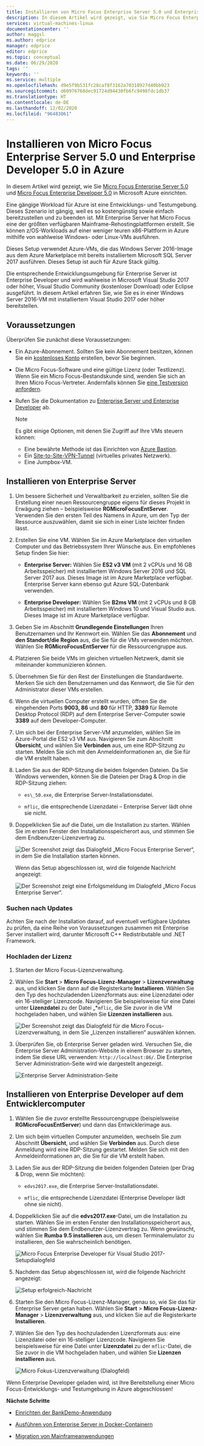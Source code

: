 ```yaml
---
title: Installieren von Micro Focus Enterprise Server 5.0 und Enterprise Developer 5.0 in Azure | Microsoft-Dokumentation
description: In diesem Artikel wird gezeigt, wie Sie Micro Focus Enterprise Server 5.0 und Enterprise Developer 5.0 in Microsoft Azure installieren.
services: virtual-machines-linux
documentationcenter: ''
author: maggsl
ms.author: edprice
manager: edprice
editor: edprice
ms.topic: conceptual
ms.date: 06/29/2020
tags: ''
keywords: ''
ms.service: multiple
ms.openlocfilehash: d9e5f9b531fc28caf8f3162a70318927d40bb923
ms.sourcegitcommit: d60976768dec91724d94430fb6fc9498fdc1db37
ms.translationtype: HT
ms.contentlocale: de-DE
ms.lasthandoff: 12/02/2020
ms.locfileid: "96483061"
---
```

# <a name="install-micro-focus-enterprise-server-50-and-enterprise-developer-50-on-azure"></a>Installieren von Micro Focus Enterprise Server 5.0 und Enterprise Developer 5.0 in Azure

In diesem Artikel wird gezeigt, wie Sie [Micro Focus Enterprise Server 5.0](https://www.microfocus.com/documentation/enterprise-developer/ed50pu5/ES-WIN/GUID-F7D8FD6E-BDE0-4169-8D8C-96DDFFF6B495.html) und [Micro Focus Enterprise Developer 5.0](https://www.microfocus.com/documentation/enterprise-developer/ed50/) in Microsoft Azure einrichten.

Eine gängige Workload für Azure ist eine Entwicklungs- und Testumgebung. Dieses Szenario ist gängig, weil es so kostengünstig sowie einfach bereitzustellen und zu beenden ist. Mit Enterprise Server hat Micro Focus eine der größten verfügbaren Mainframe-Rehostingplattformen erstellt. Sie können z/OS-Workloads auf einer weniger teuren x86-Plattform in Azure mithilfe von wahlweise Windows- oder Linux-VMs ausführen.

Dieses Setup verwendet Azure-VMs, die das Windows Server 2016-Image aus dem Azure Marketplace mit bereits installiertem Microsoft SQL Server 2017 ausführen. Dieses Setup ist auch für Azure Stack gültig.

Die entsprechende Entwicklungsumgebung für Enterprise Server ist Enterprise Developer und wird wahlweise in Microsoft Visual Studio 2017 oder höher, Visual Studio Community (kostenloser Download) oder Eclipse ausgeführt. In diesem Artikel erfahren Sie, wie Sie es in einer Windows Server 2016-VM mit installiertem Visual Studio 2017 oder höher bereitstellen.

## <a name="prerequisites"></a>Voraussetzungen

Überprüfen Sie zunächst diese Voraussetzungen:

-   Ein Azure-Abonnement. Sollten Sie kein Abonnement besitzen, können Sie ein [kostenloses Konto](https://azure.microsoft.com/free/?WT.mc_id=A261C142F) erstellen, bevor Sie beginnen.

-   Die Micro Focus-Software und eine gültige Lizenz (oder Testlizenz). Wenn Sie ein Micro Focus-Bestandskunde sind, wenden Sie sich an Ihren Micro Focus-Vertreter. Andernfalls können Sie [eine Testversion anfordern](https://www.microfocus.com/products/enterprise-suite/enterprise-server/trial/).

-   Rufen Sie die Dokumentation zu [Enterprise Server und Enterprise Developer](https://www.microfocus.com/documentation/enterprise-developer/ed50/) ab.

    > [!Note]
    > Es gibt einige Optionen, mit denen Sie Zugriff auf Ihre VMs steuern können:
    > -   Eine bewährte Methode ist das Einrichten von [Azure Bastion](https://azure.microsoft.com/services/azure-bastion/).
    > -   Ein [Site-to-Site-VPN-Tunnel](../../../../vpn-gateway/vpn-gateway-create-site-to-site-rm-powershell.md) (virtuelles privates Netzwerk).
    > -   Eine Jumpbox-VM.

## <a name="install-enterprise-server"></a>Installieren von Enterprise Server

1.  Um bessere Sicherheit und Verwaltbarkeit zu erzielen, sollten Sie die Erstellung einer neuen Ressourcengruppe eigens für dieses Projekt in Erwägung ziehen – beispielsweise **RGMicroFocusEntServer**. Verwenden Sie den ersten Teil des Namens in Azure, um den Typ der Ressource auszuwählen, damit sie sich in einer Liste leichter finden lässt.

2.  Erstellen Sie eine VM. Wählen Sie im Azure Marketplace den virtuellen Computer und das Betriebssystem Ihrer Wünsche aus. Ein empfohlenes Setup finden Sie hier:

    -   **Enterprise Server:** Wählen Sie **ES2 v3 VM** (mit 2 vCPUs und 16 GB Arbeitsspeicher) mit installiertem Windows Server 2016 und SQL Server 2017 aus. Dieses Image ist im Azure Marketplace verfügbar. Enterprise Server kann ebenso gut Azure SQL-Datenbank verwenden.

    -   **Enterprise Developer:** Wählen Sie **B2ms VM** (mit 2 vCPUs und 8 GB Arbeitsspeicher) mit installiertem Windows 10 und Visual Studio aus. Dieses Image ist im Azure Marketplace verfügbar.

3.  Geben Sie im Abschnitt **Grundlegende Einstellungen** Ihren Benutzernamen und Ihr Kennwort ein. Wählen Sie das **Abonnement** und **den Standort/die Region** aus, die Sie für die VMs verwenden möchten. Wählen Sie **RGMicroFocusEntServer** für die Ressourcengruppe aus.

4.  Platzieren Sie beide VMs im gleichen virtuellen Netzwerk, damit sie miteinander kommunizieren können.

5.  Übernehmen Sie für den Rest der Einstellungen die Standardwerte. Merken Sie sich den Benutzernamen und das Kennwort, die Sie für den Administrator dieser VMs erstellen.

6.  Wenn die virtuellen Computer erstellt wurden, öffnen Sie die eingehenden Ports **9003, 86** und **80** für HTTP, **3389** für Remote Desktop Protocol (RDP) auf dem Enterprise Server-Computer sowie **3389** auf dem Developer-Computer.

7.  Um sich bei der Enterprise Server-VM anzumelden, wählen Sie im Azure-Portal die ES2 v3 VM aus. Navigieren Sie zum Abschnitt **Übersicht**, und wählen Sie **Verbinden** aus, um eine RDP-Sitzung zu starten. Melden Sie sich mit den Anmeldeinformationen an, die Sie für die VM erstellt haben.

8.  Laden Sie aus der RDP-Sitzung die beiden folgenden Dateien. Da Sie Windows verwenden, können Sie die Dateien per Drag & Drop in die RDP-Sitzung ziehen:

    -   `es\_50.exe`, die Enterprise Server-Installationsdatei.

    -   `mflic`, die entsprechende Lizenzdatei – Enterprise Server lädt ohne sie nicht.

9.  Doppelklicken Sie auf die Datei, um die Installation zu starten. Wählen Sie im ersten Fenster den Installationsspeicherort aus, und stimmen Sie dem Endbenutzer-Lizenzvertrag zu.

    ![Der Screenshot zeigt das Dialogfeld „Micro Focus Enterprise Server“, in dem Sie die Installation starten können.](media/install-image-1.png)

    Wenn das Setup abgeschlossen ist, wird die folgende Nachricht angezeigt:

    ![Der Screenshot zeigt eine Erfolgsmeldung im Dialogfeld „Micro Focus Enterprise Server“.](media/install-image-2.png)

 ### <a name="check-for-updates"></a>Suchen nach Updates

Achten Sie nach der Installation darauf, auf eventuell verfügbare Updates zu prüfen, da eine Reihe von Voraussetzungen zusammen mit Enterprise Server installiert wird, darunter Microsoft C++ Redistributable und .NET Framework.

### <a name="upload-the-license"></a>Hochladen der Lizenz

1.  Starten der Micro Focus-Lizenzverwaltung.

2.  Wählen Sie **Start** \> **Micro Focus-Lizenz-Manager** \> **Lizenzverwaltung** aus, und klicken Sie dann auf die Registerkarte **Installieren**. Wählen Sie den Typ des hochzuladenden Lizenzformats aus: eine Lizenzdatei oder ein 16-stelliger Lizenzcode. Navigieren Sie beispielsweise für eine Datei unter **Lizenzdatei** zu der Datei „*`mflic`, die Sie zuvor in die VM hochgeladen haben, und wählen Sie **Lizenzen installieren** aus.

    ![Der Screenshot zeigt das Dialogfeld für die Micro Focus-Lizenzverwaltung, in dem Sie „Lizenzen installieren“ auswählen können.](media/install-image-3.png)

3.  Überprüfen Sie, ob Enterprise Server geladen wird. Versuchen Sie, die Enterprise Server Administration-Website in einem Browser zu starten, indem Sie diese URL verwenden: `http://localhost:86/`. Die Enterprise Server Administration-Seite wird wie dargestellt angezeigt.

    ![Enterprise Server Administration-Seite](media/install-image-4.png)

## <a name="install-enterprise-developer-on-the-developer-machine"></a>Installieren von Enterprise Developer auf dem Entwicklercomputer

1.  Wählen Sie die zuvor erstellte Ressourcengruppe (beispielsweise **RGMicroFocusEntServer**) und dann das Entwicklerimage aus.

2.  Um sich beim virtuellen Computer anzumelden, wechseln Sie zum Abschnitt **Übersicht**, und wählen Sie **Verbinden** aus. Durch diese Anmeldung wird eine RDP-Sitzung gestartet. Melden Sie sich mit den Anmeldeinformationen an, die Sie für die VM erstellt haben.

3.  Laden Sie aus der RDP-Sitzung die beiden folgenden Dateien (per Drag & Drop, wenn Sie möchten):

    -   `edvs2017.exe`, die Enterprise Server-Installationsdatei.

    -   `mflic`, die entsprechende Lizenzdatei (Enterprise Developer lädt ohne sie nicht).

4.  Doppelklicken Sie auf die **edvs2017.exe**-Datei, um die Installation zu starten. Wählen Sie im ersten Fenster den Installationsspeicherort aus, und stimmen Sie dem Endbenutzer-Lizenzvertrag zu. Wenn gewünscht, wählen Sie **Rumba 9.5 installieren** aus, um diesen Terminalemulator zu installieren, den Sie wahrscheinlich benötigen.

    ![Micro Focus Enterprise Developer für Visual Studio 2017-Setupdialogfeld](media/install-image-5.png)

5.  Nachdem das Setup abgeschlossen ist, wird die folgende Nachricht angezeigt:

    ![Setup erfolgreich-Nachricht](media/install-image-6.png)

6.  Starten Sie den Micro Focus-Lizenz-Manager, genau so, wie Sie das für Enterprise Server getan haben. Wählen Sie **Start** \> **Micro Focus-Lizenz-Manager** \> **Lizenzverwaltung** aus, und klicken Sie auf die Registerkarte **Installieren**.

7.  Wählen Sie den Typ des hochzuladenden Lizenzformats aus: eine Lizenzdatei oder ein 16-stelliger Lizenzcode. Navigieren Sie beispielsweise für eine Datei unter **Lizenzdatei** zu der `mflic`-Datei, die Sie zuvor in die VM hochgeladen haben, und wählen Sie **Lizenzen installieren** aus.

    ![Micro Fokus-Lizenzverwaltung (Dialogfeld)](media/install-image-7.png)

Wenn Enterprise Developer geladen wird, ist Ihre Bereitstellung einer Micro Focus-Entwicklungs- und Testumgebung in Azure abgeschlossen!

**Nächste Schritte**

-   [Einrichten der BankDemo-Anwendung](./demo.md)

-   [Ausführen von Enterprise Server in Docker-Containern](./run-enterprise-server-container.md)

-   [Migration von Mainframeanwendungen](/azure/architecture/cloud-adoption/infrastructure/mainframe-migration/application-strategies)